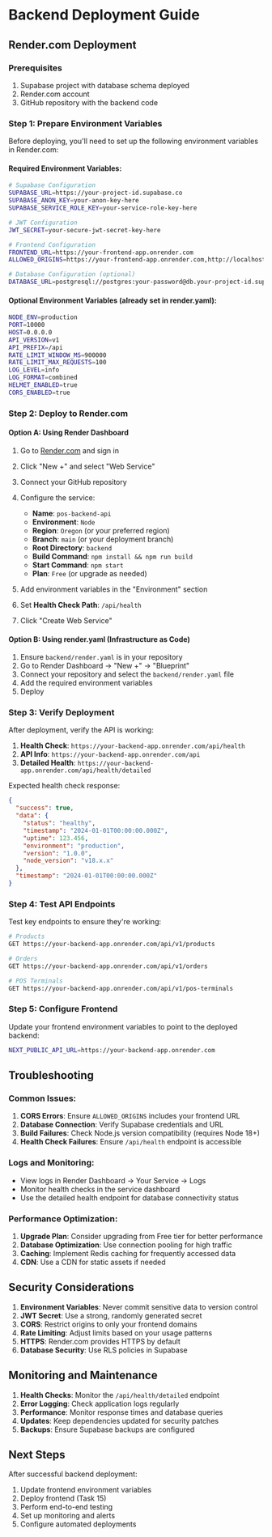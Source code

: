 # Backend Deployment Guide

## Render.com Deployment

### Prerequisites
1. Supabase project with database schema deployed
2. Render.com account
3. GitHub repository with the backend code

### Step 1: Prepare Environment Variables

Before deploying, you'll need to set up the following environment variables in Render.com:

#### Required Environment Variables:
```bash
# Supabase Configuration
SUPABASE_URL=https://your-project-id.supabase.co
SUPABASE_ANON_KEY=your-anon-key-here
SUPABASE_SERVICE_ROLE_KEY=your-service-role-key-here

# JWT Configuration
JWT_SECRET=your-secure-jwt-secret-key-here

# Frontend Configuration
FRONTEND_URL=https://your-frontend-app.onrender.com
ALLOWED_ORIGINS=https://your-frontend-app.onrender.com,http://localhost:3000

# Database Configuration (optional)
DATABASE_URL=postgresql://postgres:your-password@db.your-project-id.supabase.co:5432/postgres
```

#### Optional Environment Variables (already set in render.yaml):
```bash
NODE_ENV=production
PORT=10000
HOST=0.0.0.0
API_VERSION=v1
API_PREFIX=/api
RATE_LIMIT_WINDOW_MS=900000
RATE_LIMIT_MAX_REQUESTS=100
LOG_LEVEL=info
LOG_FORMAT=combined
HELMET_ENABLED=true
CORS_ENABLED=true
```

### Step 2: Deploy to Render.com

#### Option A: Using Render Dashboard
1. Go to [Render.com](https://render.com) and sign in
2. Click "New +" and select "Web Service"
3. Connect your GitHub repository
4. Configure the service:
   - **Name**: `pos-backend-api`
   - **Environment**: `Node`
   - **Region**: `Oregon` (or your preferred region)
   - **Branch**: `main` (or your deployment branch)
   - **Root Directory**: `backend`
   - **Build Command**: `npm install && npm run build`
   - **Start Command**: `npm start`
   - **Plan**: `Free` (or upgrade as needed)

5. Add environment variables in the "Environment" section
6. Set **Health Check Path**: `/api/health`
7. Click "Create Web Service"

#### Option B: Using render.yaml (Infrastructure as Code)
1. Ensure `backend/render.yaml` is in your repository
2. Go to Render Dashboard → "New +" → "Blueprint"
3. Connect your repository and select the `backend/render.yaml` file
4. Add the required environment variables
5. Deploy

### Step 3: Verify Deployment

After deployment, verify the API is working:

1. **Health Check**: `https://your-backend-app.onrender.com/api/health`
2. **API Info**: `https://your-backend-app.onrender.com/api`
3. **Detailed Health**: `https://your-backend-app.onrender.com/api/health/detailed`

Expected health check response:
```json
{
  "success": true,
  "data": {
    "status": "healthy",
    "timestamp": "2024-01-01T00:00:00.000Z",
    "uptime": 123.456,
    "environment": "production",
    "version": "1.0.0",
    "node_version": "v18.x.x"
  },
  "timestamp": "2024-01-01T00:00:00.000Z"
}
```

### Step 4: Test API Endpoints

Test key endpoints to ensure they're working:

```bash
# Products
GET https://your-backend-app.onrender.com/api/v1/products

# Orders
GET https://your-backend-app.onrender.com/api/v1/orders

# POS Terminals
GET https://your-backend-app.onrender.com/api/v1/pos-terminals
```

### Step 5: Configure Frontend

Update your frontend environment variables to point to the deployed backend:

```bash
NEXT_PUBLIC_API_URL=https://your-backend-app.onrender.com
```

## Troubleshooting

### Common Issues:

1. **CORS Errors**: Ensure `ALLOWED_ORIGINS` includes your frontend URL
2. **Database Connection**: Verify Supabase credentials and URL
3. **Build Failures**: Check Node.js version compatibility (requires Node 18+)
4. **Health Check Failures**: Ensure `/api/health` endpoint is accessible

### Logs and Monitoring:

- View logs in Render Dashboard → Your Service → Logs
- Monitor health checks in the service dashboard
- Use the detailed health endpoint for database connectivity status

### Performance Optimization:

1. **Upgrade Plan**: Consider upgrading from Free tier for better performance
2. **Database Optimization**: Use connection pooling for high traffic
3. **Caching**: Implement Redis caching for frequently accessed data
4. **CDN**: Use a CDN for static assets if needed

## Security Considerations

1. **Environment Variables**: Never commit sensitive data to version control
2. **JWT Secret**: Use a strong, randomly generated secret
3. **CORS**: Restrict origins to only your frontend domains
4. **Rate Limiting**: Adjust limits based on your usage patterns
5. **HTTPS**: Render.com provides HTTPS by default
6. **Database Security**: Use RLS policies in Supabase

## Monitoring and Maintenance

1. **Health Checks**: Monitor the `/api/health/detailed` endpoint
2. **Error Logging**: Check application logs regularly
3. **Performance**: Monitor response times and database queries
4. **Updates**: Keep dependencies updated for security patches
5. **Backups**: Ensure Supabase backups are configured

## Next Steps

After successful backend deployment:
1. Update frontend environment variables
2. Deploy frontend (Task 15)
3. Perform end-to-end testing
4. Set up monitoring and alerts
5. Configure automated deployments